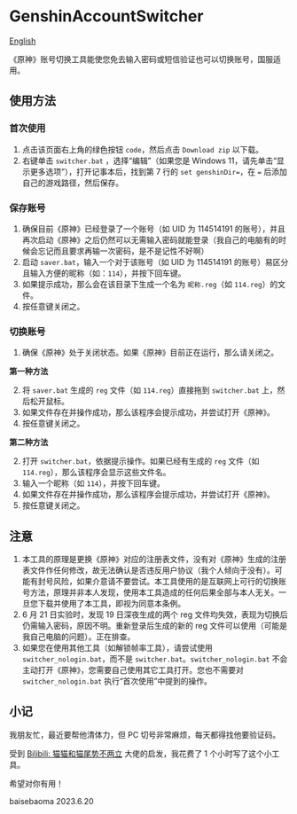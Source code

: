 # GenshinAccountSwitcher

[English](readme_english.md)

《原神》账号切换工具能使您免去输入密码或短信验证也可以切换账号，国服适用。

## 使用方法

### 首次使用

1. 点击该页面右上角的绿色按钮 `code`，然后点击 `Download zip` 以下载。
2. 右键单击 `switcher.bat` ，选择“编辑”（如果您是 Windows 11，请先单击“显示更多选项”），打开记事本后，找到第 7 行的 `set genshinDir=`，在 `=` 后添加自己的游戏路径，然后保存。

### 保存账号

1. 确保目前《原神》已经登录了一个账号（如 UID 为 114514191 的账号），并且再次启动《原神》之后仍然可以无需输入密码就能登录（我自己的电脑有的时候会忘记而且要求再输一次密码，是不是记性不好啊）
2. 启动 `saver.bat`，输入一个对于该账号（如 UID 为 114514191 的账号）易区分且输入方便的昵称（如：`114`），并按下回车键。
3. 如果提示成功，那么会在该目录下生成一个名为 `昵称.reg`（如 `114.reg`）的文件。
4. 按任意键关闭之。

### 切换账号

1. 确保《原神》处于关闭状态。如果《原神》目前正在运行，那么请关闭之。

**第一种方法**

2. 将 `saver.bat` 生成的 `reg` 文件（如 `114.reg`）直接拖到 `switcher.bat` 上，然后松开鼠标。
3. 如果文件存在并操作成功，那么该程序会提示成功，并尝试打开《原神》。
4. 按任意键关闭之。

**第二种方法**

2. 打开 `switcher.bat`，依据提示操作。如果已经有生成的 `reg` 文件（如 `114.reg`），那么该程序会显示这些文件名。
3. 输入一个昵称（如 `114`），并按下回车键。
4. 如果文件存在并操作成功，那么该程序会提示成功，并尝试打开《原神》。
5. 按任意键关闭之。

## 注意

1. 本工具的原理是更换《原神》对应的注册表文件，没有对《原神》生成的注册表文件作任何修改，故无法确认是否违反用户协议（我个人倾向于没有）。可能有封号风险，如果介意请不要尝试。本工具使用的是互联网上可行的切换账号方法，原理并非本人发现，使用本工具造成的任何后果全部与本人无关。一旦您下载并使用了本工具，即视为同意本条例。
2. 6 月 21 日实验时，发现 19 日深夜生成的两个 reg 文件均失效，表现为切换后仍需输入密码，原因不明。重新登录后生成的新的 reg 文件可以使用（可能是我自己电脑的问题）。正在排查。
3. 如果您在使用其他工具（如解锁帧率工具），请尝试使用 `switcher_nologin.bat`，而不是 `switcher.bat`。`switcher_nologin.bat` 不会主动打开《原神》，您需要自己使用其它工具打开。您也不需要对 `switcher_nologin.bat` 执行“首次使用”中提到的操作。

## 小记

我朋友忙，最近要帮他清体力，但 PC 切号非常麻烦，每天都得找他要验证码。

受到 [Bilibili: 猫猫和猫尾势不两立](https://www.bilibili.com/read/cv11004659/) 大佬的启发，我花费了 1 个小时写了这个小工具。

希望对你有用！

baisebaoma 2023.6.20
